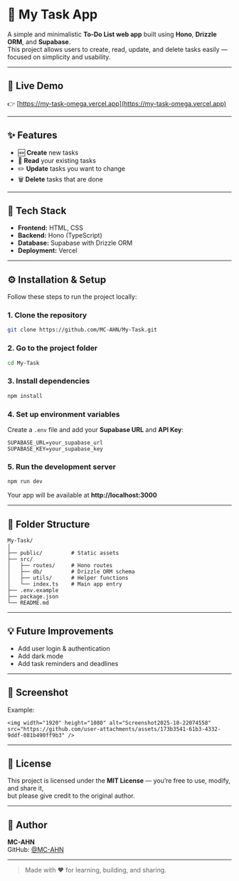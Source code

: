 # 📝 My Task App

A simple and minimalistic **To-Do List web app** built using **Hono**, **Drizzle ORM**, and **Supabase**.  
This project allows users to create, read, update, and delete tasks easily — focused on simplicity and usability.

---

## 🚀 Live Demo
👉 [https://my-task-omega.vercel.app](https://my-task-omega.vercel.app)

---

## ✨ Features
- 🆕 **Create** new tasks  
- 👀 **Read** your existing tasks  
- ✏️ **Update** tasks you want to change  
- 🗑️ **Delete** tasks that are done  

---

## 🧰 Tech Stack
- **Frontend:** HTML, CSS  
- **Backend:** Hono (TypeScript)  
- **Database:** Supabase with Drizzle ORM  
- **Deployment:** Vercel  

---

## ⚙️ Installation & Setup
Follow these steps to run the project locally:

### 1. Clone the repository
```bash
git clone https://github.com/MC-AHN/My-Task.git
```

### 2. Go to the project folder
```bash
cd My-Task
```

### 3. Install dependencies
```bash
npm install
```

### 4. Set up environment variables
Create a `.env` file and add your **Supabase URL** and **API Key**:
```
SUPABASE_URL=your_supabase_url
SUPABASE_KEY=your_supabase_key
```

### 5. Run the development server
```bash
npm run dev
```

Your app will be available at **http://localhost:3000**

---

## 📂 Folder Structure
```
My-Task/
│
├── public/         # Static assets
├── src/
│   ├── routes/     # Hono routes
│   ├── db/         # Drizzle ORM schema
│   ├── utils/      # Helper functions
│   └── index.ts    # Main app entry
├── .env.example
├── package.json
└── README.md
```

---

## 💡 Future Improvements
- Add user login & authentication  
- Add dark mode  
- Add task reminders and deadlines  

---

## 📸 Screenshot
Example:  
```
<img width="1920" height="1080" alt="Screenshot2025-10-22074558" src="https://github.com/user-attachments/assets/173b3541-61b3-4332-9ddf-081b490ff9b3" />

```

---

## 📜 License
This project is licensed under the **MIT License** — you’re free to use, modify, and share it,  
but please give credit to the original author.

---

## 👤 Author
**MC-AHN**  
GitHub: [@MC-AHN](https://github.com/MC-AHN)  

---

> Made with ❤️ for learning, building, and sharing.
